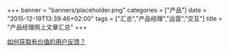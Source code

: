 +++
banner = "banners/placeholder.png"
categories = ["产品"]
date = "2015-12-19T13:39:46+02:00"
tags = ["汇总","产品经理","运营","交互"]
title = "产品经理网上文章汇总"
+++

    
[如何获取有价值的用户反馈？](http://www.csdn.net/article/2015-12-21/2826537)